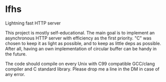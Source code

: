 # lfhs
Lightning fast HTTP server

This project is mostly self-educational. The main goal is to implement an asynchronous HTTP server with efficiency as the first priority.
"C" was chosen to keep it as light as possible, and to keep as little deps as possible. After all, having an own implementation of circular buffer can be handy in the future.

The code should compile on every Unix with C99 compatible GCC/clang compiler and C standard library. Please drop me a line in the DM in case of any error.
